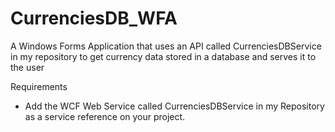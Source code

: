 # CurrenciesDB_WFA
A Windows Forms Application that uses an API called CurrenciesDBService in my repository to get currency data stored in a database and serves it to the user


Requirements
- Add the WCF Web Service called CurrenciesDBService in my Repository as a service reference on your project.
